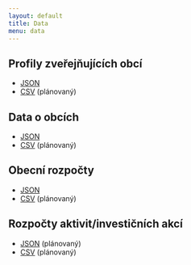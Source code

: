 ```yaml
---
layout: default
title: Data
menu: data
---
```


## Profily zveřejňujících obcí
- [JSON](https://cityvizor.cz/exports/profiles.json.zip)
- [CSV](https://cityvizor.cz/exports/profiles.csv.zip) (plánovaný)

## Data o obcích
- [JSON](https://cityvizor.cz/exports/entities.json.zip)
- [CSV](https://cityvizor.cz/exports/entities.csv.zip) (plánovaný)

## Obecní rozpočty
- [JSON](https://cityvizor.cz/exports/budgets.json.zip)
- [CSV](https://cityvizor.cz/exports/budgets.csv.zip) (plánovaný)

## Rozpočty aktivit/investičních akcí
- [JSON](https://cityvizor.cz/exports/events.json.zip) (plánovaný)
- [CSV](https://cityvizor.cz/exports/events.csv.zip) (plánovaný)
